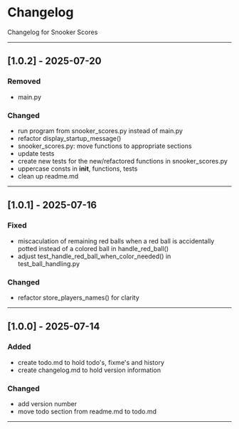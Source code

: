 # Changelog
Changelog for Snooker Scores

---

## [1.0.2] - 2025-07-20
### Removed
- main.py
### Changed
- run program from snooker_scores.py instead of main.py
- refactor display_startup_message()
- snooker_scores.py: move functions to appropriate sections
- update tests
- create new tests for the new/refactored functions in snooker_scores.py
- uppercase consts in __init__, functions, tests
- clean up readme.md

---

## [1.0.1] - 2025-07-16
### Fixed
- miscaculation of remaining red balls when a red ball is accidentally potted instead of a colored ball in handle_red_ball()
- adjust test_handle_red_ball_when_color_needed() in test_ball_handling.py
### Changed
- refactor store_players_names() for clarity

---

## [1.0.0] - 2025-07-14
### Added
- create todo.md to hold todo's, fixme's and history
- create changelog.md to hold version information
### Changed
- add version number
- move todo section from readme.md to todo.md

---
